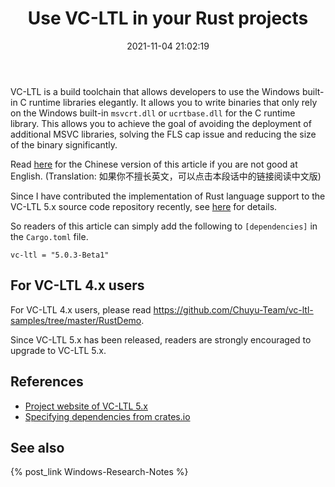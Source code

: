 ﻿---
title: Use VC-LTL in your Rust projects
date: 2021-11-04 21:02:19
categories:
- [Technologies, Windows, Windows Research Notes, Development Environment]
tags:
- Technologies
- Windows
- Windows Research Notes
- Development Environment
---

VC-LTL is a build toolchain that allows developers to use the Windows built-in C runtime libraries elegantly. It allows
you to write binaries that only rely on the Windows built-in `msvcrt.dll` or `ucrtbase.dll` for the C runtime library. 
This allows you to achieve the goal of avoiding the deployment of additional MSVC libraries, solving the FLS cap issue 
and reducing the size of the binary significantly.

Read [here](https://mouri.moe/zh/2021/11/04/Use-VC-LTL-in-your-Rust-projects/) for the Chinese version of 
this article if you are not good at English. (Translation: 如果你不擅长英文，可以点击本段话中的链接阅读中文版)

Since I have contributed the implementation of Rust language support to the VC-LTL 5.x source code repository recently,
see [here](https://github.com/Chuyu-Team/VC-LTL5/pull/11) for details.

So readers of this article can simply add the following to `[dependencies]` in the `Cargo.toml` file.

```
vc-ltl = "5.0.3-Beta1"
```

## For VC-LTL 4.x users

For VC-LTL 4.x users, please read https://github.com/Chuyu-Team/vc-ltl-samples/tree/master/RustDemo.

Since VC-LTL 5.x has been released, readers are strongly encouraged to upgrade to VC-LTL 5.x.

## References

- [Project website of VC-LTL 5.x](https://github.com/Chuyu-Team/VC-LTL5)
- [Specifying dependencies from crates.io](https://doc.rust-lang.org/cargo/reference/specifying-dependencies.html#specifying-dependencies-from-cratesio)

## See also

{% post_link Windows-Research-Notes %}
